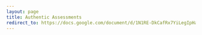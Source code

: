 ```yaml
---
layout: page
title: Authentic Assessments
redirect_to: https://docs.google.com/document/d/1N1RE-DkCafRx7YiLegIpHavQceQMwwrjDpM5w7Xu6RU/edit?usp=sharing
---
```

